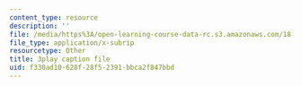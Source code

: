 ```yaml
---
content_type: resource
description: ''
file: /media/https%3A/open-learning-course-data-rc.s3.amazonaws.com/18-217-graph-theory-and-additive-combinatorics-fall-2019/f330ad10628f28f52391bbca2f847bbd_RDO6Py97IDg.srt
file_type: application/x-subrip
resourcetype: Other
title: 3play caption file
uid: f330ad10-628f-28f5-2391-bbca2f847bbd
---
```

